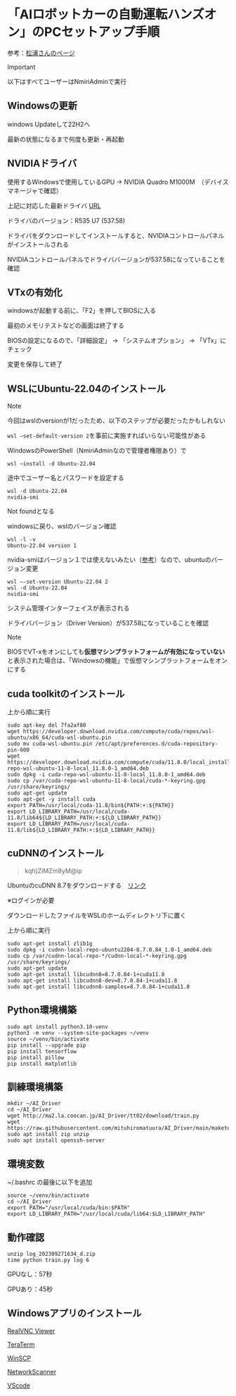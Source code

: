 # 「AIロボットカーの自動運転ハンズオン」のPCセットアップ手順

参考：[松浦さんのページ](http://ma2.la.coocan.jp/AI_Driver/webot/view.cgi?fname=../tt02/windows.txt&fsize=5)


> [!IMPORTANT]
> 
> 以下はすべてユーザーはNmiriAdminで実行
> 

## Windowsの更新

windows Updateして22H2へ

最新の状態になるまで何度も更新・再起動

## NVIDIAドライバ

使用するWindowsで使用しているGPU → NVIDIA Quadro M1000M　（デバイスマネージャで確認）

上記に対応した最新ドライバ [URL](https://www.nvidia.co.jp/download/driverResults.aspx/212706/jp)

ドライバのバージョン：R535 U7 (537.58)

ドライバをダウンロードしてインストールすると、NVIDIAコントロールパネルがインストールされる

NVIDIAコントロールパネルでドライババージョンが537.58になっていることを確認

## VTxの有効化

windowsが起動する前に、「F2」を押してBIOSに入る

最初のメモリテストなどの画面は終了する

BIOSの設定になるので、「詳細設定」 → 「システムオプション」 → 「VTx」にチェック

変更を保存して終了

## WSLにUbuntu-22.04のインストール

> [!NOTE]
> 
> 今回はwslのversionが1だったため、以下のステップが必要だったかもしれない
>
> ```wsl —set-default-version 2```を事前に実施すればいらない可能性がある
> 

WindowsのPowerShell（NmiriAdminなので管理者権限あり）で

```
wsl —install -d Ubuntu-22.04
```

途中でユーザー名とパスワードを設定する

```
wsl -d Ubuntu-22.04
nvidia-smi
```

Not foundとなる

windowsに戻り、wslのバージョン確認
```
wsl -l -v
Ubuntu-22.04 version 1
```

nvidia-smiはバージョン１では使えないみたい（[参考](https://docs.nvidia.com/cuda/wsl-user-guide/index.html#known-limitations)）なので、ubuntuのバージョン変更
```
wsl —-set-version Ubuntu-22.04 2
wsl -d Ubuntu-22.04
nvidia-smi
```

システム管理インターフェイスが表示される

ドライババージョン（Driver Version）が537.58になっていることを確認

> [!NOTE]
>
> BIOSでVT-xをオンにしても**仮想マシンプラットフォームが有効になっていない**と表示された場合は、「Windowsの機能」で仮想マシンプラットフォームをオンにする

## cuda toolkitのインストール

上から順に実行

```
sudo apt-key del 7fa2af80
wget https://developer.download.nvidia.com/compute/cuda/repos/wsl-ubuntu/x86_64/cuda-wsl-ubuntu.pin
sudo mv cuda-wsl-ubuntu.pin /etc/apt/preferences.d/cuda-repository-pin-600
wget https://developer.download.nvidia.com/compute/cuda/11.8.0/local_installers/cuda-repo-wsl-ubuntu-11-8-local_11.8.0-1_amd64.deb
sudo dpkg -i cuda-repo-wsl-ubuntu-11-8-local_11.8.0-1_amd64.deb
sudo cp /var/cuda-repo-wsl-ubuntu-11-8-local/cuda-*-keyring.gpg /usr/share/keyrings/
sudo apt-get update
sudo apt-get -y install cuda
export PATH=/usr/local/cuda-11.8/bin${PATH:+:${PATH}}
export LD_LIBRARY_PATH=/usr/local/cuda-11.8/lib64${LD_LIBRARY_PATH:+:${LD_LIBRARY_PATH}}
export LD_LIBRARY_PATH=/usr/local/cuda-11.8/lib${LD_LIBRARY_PATH:+:${LD_LIBRARY_PATH}}
```

## cuDNNのインストール

> kqh)ZiMZm8yM@ip

UbuntuのcuDNN 8.7をダウンロードする　[リンク](https://developer.nvidia.com/downloads/c118-cudnn-local-repo-ubuntu2204-8708410-1amd64deb)

※ログインが必要

ダウンロードしたファイルをWSLのホームディレクトリ下に置く


上から順に実行
```
sudo apt-get install zlib1g
sudo dpkg -i cudnn-local-repo-ubuntu2204-8.7.0.84_1.0-1_amd64.deb
sudo cp /var/cudnn-local-repo-*/cudnn-local-*-keyring.gpg /usr/share/keyrings/
sudo apt-get update
sudo apt-get install libcudnn8=8.7.0.84-1+cuda11.8
sudo apt-get install libcudnn8-dev=8.7.0.84-1+cuda11.8
sudo apt-get install libcudnn8-samples=8.7.0.84-1+cuda11.8
```

## Python環境構築
```
sudo apt install python3.10-venv
python3 -m venv --system-site-packages ~/venv
source ~/venv/bin/activate
pip install --upgrade pip
pip install tensorflow
pip install pillow
pip install matplotlib
```

## 訓練環境構築
```
mkdir ~/AI_Driver
cd ~/AI_Driver
wget http://ma2.la.coocan.jp/AI_Driver/tt02/download/train.py
wget https://raw.githubusercontent.com/mituhiromatuura/AI_Driver/main/maketensor.py
sudo apt install zip unzip
sudo apt install openssh-server
```

## 環境変数

~/.bashrc の最後に以下を追加
```
source ~/venv/bin/activate
cd ~/AI_Driver
export PATH="/usr/local/cuda/bin:$PATH"
export LD_LIBRARY_PATH="/usr/local/cuda/lib64:$LD_LIBRARY_PATH"
```

## 動作確認


```
unzip log_202309271634_d.zip
time python train.py log 6
```

GPUなし：57秒

GPUあり：45秒

## Windowsアプリのインストール

[RealVNC Viewer](https://www.realvnc.com/en/connect/download/viewer/)

[TeraTerm](https://ttssh2.osdn.jp/)

[WinSCP](https://winscp.net/eng/docs/lang:jp)

[NetworkScanner](https://www.softperfect.com/products/networkscanner/)

[VScode](https://code.visualstudio.com/)
